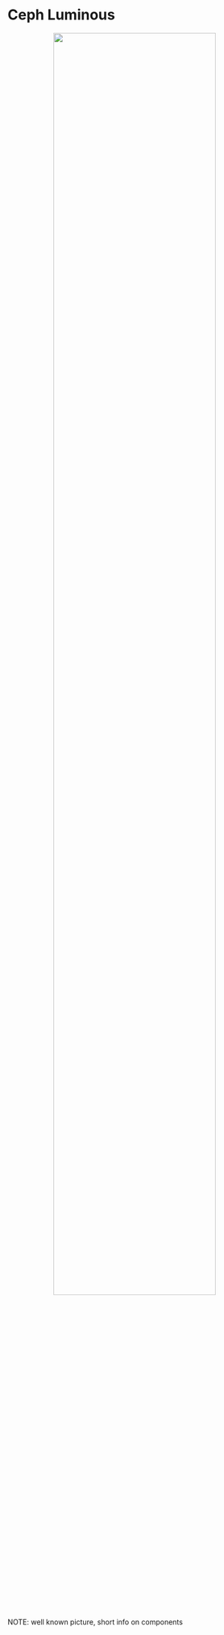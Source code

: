 <!-- .slide: data-state="section-break" id="section-break-1" data-timing="10s" -->
# Ceph Luminous


<!-- .slide: data-state="normal" id="ceph-overview" data-timing="20s" data-menu-title="Ceph Components" -->
<center><img src="images/ceph-stack.svg" style="width:80%"></center>

NOTE: well known picture, short info on components


